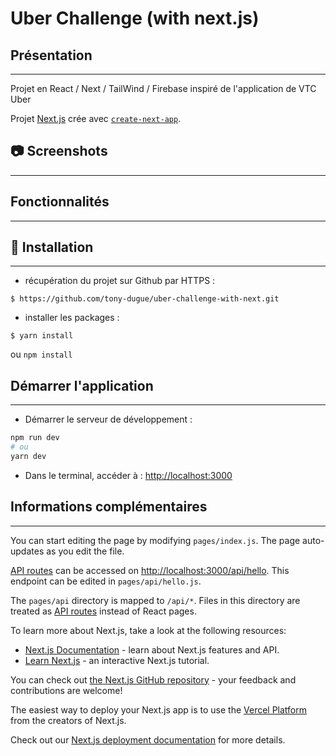 # Uber Challenge (with next.js)

## Présentation
***

Projet en React / Next / TailWind / Firebase inspiré de l'application de VTC Uber

Projet [Next.js](https://nextjs.org/) crée avec [`create-next-app`](https://github.com/vercel/next.js/tree/canary/packages/create-next-app).


## 📷 Screenshots
***

## Fonctionnalités
***

## 🚀 Installation
***


- récupération du projet sur Github par HTTPS :

```shell script
$ https://github.com/tony-dugue/uber-challenge-with-next.git
```

- installer les packages :
```shell script
$ yarn install
```
ou `npm install`

## Démarrer l'application
***

- Démarrer le serveur de développement :
```bash
npm run dev
# ou
yarn dev
```

- Dans le terminal, accéder à : [http://localhost:3000](http://localhost:3000) 


## Informations complémentaires
***

You can start editing the page by modifying `pages/index.js`. The page auto-updates as you edit the file.

[API routes](https://nextjs.org/docs/api-routes/introduction) can be accessed on [http://localhost:3000/api/hello](http://localhost:3000/api/hello). This endpoint can be edited in `pages/api/hello.js`.

The `pages/api` directory is mapped to `/api/*`. Files in this directory are treated as [API routes](https://nextjs.org/docs/api-routes/introduction) instead of React pages.

To learn more about Next.js, take a look at the following resources:

- [Next.js Documentation](https://nextjs.org/docs) - learn about Next.js features and API.
- [Learn Next.js](https://nextjs.org/learn) - an interactive Next.js tutorial.

You can check out [the Next.js GitHub repository](https://github.com/vercel/next.js/) - your feedback and contributions are welcome!

The easiest way to deploy your Next.js app is to use the [Vercel Platform](https://vercel.com/new?utm_medium=default-template&filter=next.js&utm_source=create-next-app&utm_campaign=create-next-app-readme) from the creators of Next.js.

Check out our [Next.js deployment documentation](https://nextjs.org/docs/deployment) for more details.
